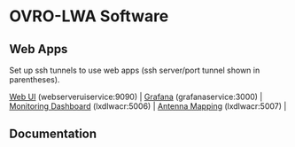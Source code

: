 # OVRO-LWA Software

## Web Apps

Set up ssh tunnels to use web apps (ssh server/port tunnel shown in parentheses).

[Web UI](localhost:9090) (webserveruiservice:9090) |
[Grafana](localhost:3000) (grafanaservice:3000) |
[Monitoring Dashboard](http://localhost:5006/LWA_dashboard) (lxdlwacr:5006) |
[Antenna Mapping](http://127.0.0.1:5007/?hip.load_uri=%22.%22&hip.filters=%5B%5D&hip.color_by=%22antnum%22&hip.PARALLEL_PLOT.order=%5B%22antnum%22%2C%22pola_fee%22%2C%22polb_fee%22%2C%22arx_address%22%2C%22pola_arx_channel%22%2C%22polb_arx_channel%22%2C%22snap2_hostname%22%2C%22pola_digitizer_channel%22%2C%22polb_digitizer_channel%22%5D) (lxdlwacr:5007) |


## Documentation